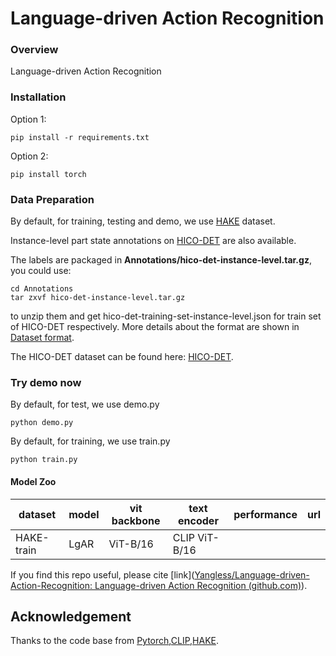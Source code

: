 # Language-driven Action Recognition

### Overview

Language-driven Action Recognition

### Installation

Option 1:

```
pip install -r requirements.txt
```

Option 2:

```
pip install torch
```

### Data Preparation

By default, for training, testing and demo, we use  [HAKE](https://github.com/DirtyHarryLYL/HAKE) dataset.

Instance-level part state annotations on [HICO-DET](http://www-personal.umich.edu/~ywchao/hico/) are also available.

The labels are packaged in **Annotations/hico-det-instance-level.tar.gz**, you could use:

```
cd Annotations
tar zxvf hico-det-instance-level.tar.gz
```

to unzip them and get hico-det-training-set-instance-level.json for train set of HICO-DET respectively. More details about the format are shown in [Dataset format](https://github.com/DirtyHarryLYL/HAKE/blob/master/Annotations/README.md).

The HICO-DET dataset can be found here: [HICO-DET](http://www-personal.umich.edu/~ywchao/hico/).

### Try demo now

By default, for test, we use demo.py 

```
python demo.py
```

By default, for training, we use train.py

```
python train.py
```

#### Model Zoo

| dataset    | model | vit backbone | text encoder  | performance | url  |
| ---------- | ----- | ------------ | ------------- | ----------- | ---- |
| HAKE-train | LgAR  | ViT-B/16     | CLIP ViT-B/16 |             |      |

If you find this repo useful, please cite [link]([Yangless/Language-driven-Action-Recognition: Language-driven Action Recognition (github.com)](https://github.com/Yangless/Language-driven-Action-Recognition)).

## Acknowledgement

Thanks to the code base from  [Pytorch](https://github.com/pytorch/pytorch),[CLIP](https://github.com/openai/CLIP),[HAKE](https://github.com/DirtyHarryLYL/HAKE).

